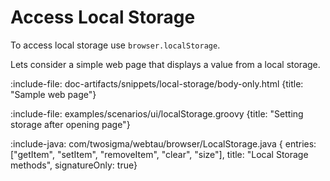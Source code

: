 # Access Local Storage

To access local storage use `browser.localStorage`.

Lets consider a simple web page that displays a value from a local storage.

:include-file: doc-artifacts/snippets/local-storage/body-only.html {title: "Sample web page"}

:include-file: examples/scenarios/ui/localStorage.groovy {title: "Setting storage after opening page"}

:include-java: com/twosigma/webtau/browser/LocalStorage.java {
    entries: ["getItem", "setItem", "removeItem", "clear", "size"],
    title: "Local Storage methods", 
    signatureOnly: true}
